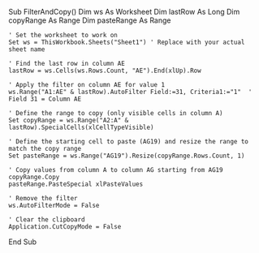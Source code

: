 Sub FilterAndCopy()
    Dim ws As Worksheet
    Dim lastRow As Long
    Dim copyRange As Range
    Dim pasteRange As Range

    ' Set the worksheet to work on
    Set ws = ThisWorkbook.Sheets("Sheet1") ' Replace with your actual sheet name

    ' Find the last row in column AE
    lastRow = ws.Cells(ws.Rows.Count, "AE").End(xlUp).Row

    ' Apply the filter on column AE for value 1
    ws.Range("A1:AE" & lastRow).AutoFilter Field:=31, Criteria1:="1"  ' Field 31 = Column AE

    ' Define the range to copy (only visible cells in column A)
    Set copyRange = ws.Range("A2:A" & lastRow).SpecialCells(xlCellTypeVisible)

    ' Define the starting cell to paste (AG19) and resize the range to match the copy range
    Set pasteRange = ws.Range("AG19").Resize(copyRange.Rows.Count, 1)

    ' Copy values from column A to column AG starting from AG19
    copyRange.Copy
    pasteRange.PasteSpecial xlPasteValues

    ' Remove the filter
    ws.AutoFilterMode = False

    ' Clear the clipboard
    Application.CutCopyMode = False
End Sub

